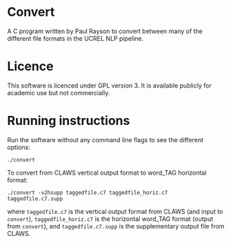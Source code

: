 # Convert

A C program written by Paul Rayson to convert between many of the 
different file formats in the UCREL NLP pipeline.

# Licence

This software is licenced under GPL version 3. It is available publicly for academic 
use but not commercially.

# Running instructions

Run the software without any command line flags to see the different options:

```
./convert
```

To convert from CLAWS vertical output format to word_TAG horizontal format:

```
./convert -v2hsupp taggedfile.c7 taggedfile_horiz.c7 taggedfile.c7.supp
```

where `taggedfile.c7` is the vertical output format from CLAWS 
(and input to `convert`),
`taggedfile_horiz.c7` is the horizontal word_TAG format 
(output from `convert`),
and `taggedfile.c7.supp` is the supplementary output file from CLAWS.
